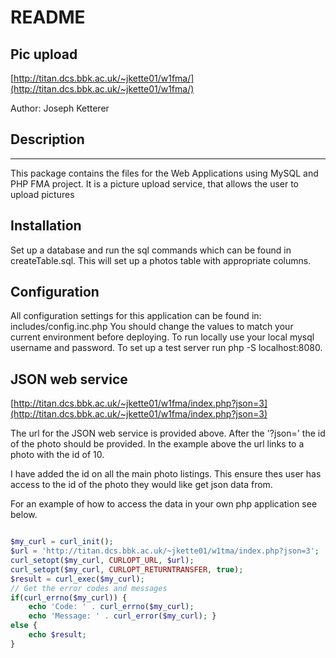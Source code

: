 # README

## Pic upload
[http://titan.dcs.bbk.ac.uk/~jkette01/w1fma/](http://titan.dcs.bbk.ac.uk/~jkette01/w1fma/)

Author: Joseph Ketterer

## Description
-----------
This package contains the files for the Web Applications using MySQL and PHP FMA project. It is a picture upload
service, that allows the user to upload pictures 

## Installation

Set up a database and run the sql commands which can be found in createTable.sql. This will set up a photos
table with appropriate columns. 

## Configuration

All configuration settings for this application can be found in: includes/config.inc.php
You should change the values to match your current environment before deploying. To run locally use your
local mysql username and password. To set up a  test server run php -S localhost:8080. 


## JSON web service

[http://titan.dcs.bbk.ac.uk/~jkette01/w1fma/index.php?json=3](http://titan.dcs.bbk.ac.uk/~jkette01/w1fma/index.php?json=3) 

The url for the JSON web service is provided above. After the '?json=' the id of the photo should be provided. In
the example above the url links to a photo with the id of 10.

I have added the id on all the main photo listings. This ensure thes user has access to the id 
of the photo they would like get json data from. 

For an example of how to access the data in your own php application see below.

```php

$my_curl = curl_init();
$url = 'http://titan.dcs.bbk.ac.uk/~jkette01/w1tma/index.php?json=3'; 
curl_setopt($my_curl, CURLOPT_URL, $url); 
curl_setopt($my_curl, CURLOPT_RETURNTRANSFER, true); 
$result = curl_exec($my_curl);
// Get the error codes and messages 
if(curl_errno($my_curl)) {
    echo 'Code: ' . curl_errno($my_curl);
    echo 'Message: ' . curl_error($my_curl); } 
else {
    echo $result;
}


```

